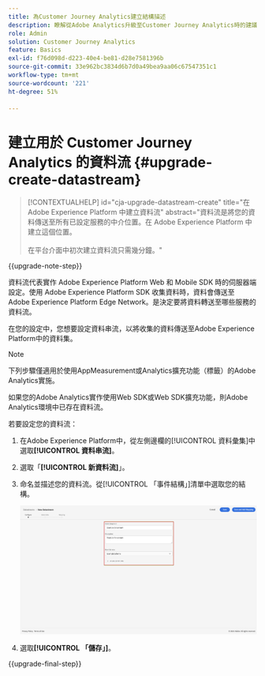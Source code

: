 ```yaml
---
title: 為Customer Journey Analytics建立結構描述
description: 瞭解從Adobe Analytics升級至Customer Journey Analytics時的建議路徑
role: Admin
solution: Customer Journey Analytics
feature: Basics
exl-id: f76d098d-d223-40e4-be81-d28e7581396b
source-git-commit: 33e962bc3834d6b7d0a49bea9aa06c67547351c1
workflow-type: tm+mt
source-wordcount: '221'
ht-degree: 51%

---
```


# 建立用於 Customer Journey Analytics 的資料流 {#upgrade-create-datastream}

<!-- markdownlint-disable MD034 -->

>[!CONTEXTUALHELP]
>id="cja-upgrade-datastream-create"
>title="在 Adobe Experience Platform 中建立資料流"
>abstract="資料流是將您的資料傳送至所有已設定服務的中介位置。在 Adobe Experience Platform 中建立這個位置。<br><br>在平台介面中初次建立資料流只需幾分鐘。"

<!-- markdownlint-enable MD034 -->

{{upgrade-note-step}}

<!-- Should we single source this instead of duplicate it? The following steps were copied from: /help/data-ingestion/aepwebsdk.md-->

資料流代表實作 Adobe Experience Platform Web 和 Mobile SDK 時的伺服器端設定。使用 Adobe Experience Platform SDK 收集資料時，資料會傳送至 Adobe Experience Platform Edge Network。是決定要將資料轉送至哪些服務的資料流。

在您的設定中，您想要設定資料串流，以將收集的資料傳送至Adobe Experience Platform中的資料集。

>[!NOTE]
>
>下列步驟僅適用於使用AppMeasurement或Analytics擴充功能（標籤）的Adobe Analytics實施。
>
>如果您的Adobe Analytics實作使用Web SDK或Web SDK擴充功能，則Adobe Analytics環境中已存在資料流。

若要設定您的資料流：

1. 在Adobe Experience Platform中，從左側邊欄的[!UICONTROL 資料彙集]中選取&#x200B;**[!UICONTROL 資料串流]**。

1. 選取「**[!UICONTROL 新資料流]**」。

1. 命名並描述您的資料流。從[!UICONTROL 「事件結構」]清單中選取您的結構。

   ![新資料流](assets/new-datastream.png)

1. 選取&#x200B;**[!UICONTROL 「儲存」]**。

{{upgrade-final-step}}
